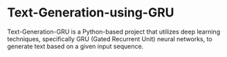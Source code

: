 # Text-Generation-using-GRU
Text-Generation-GRU is a Python-based project that utilizes deep learning techniques, specifically GRU (Gated Recurrent Unit) neural networks, to generate text based on a given input sequence.
